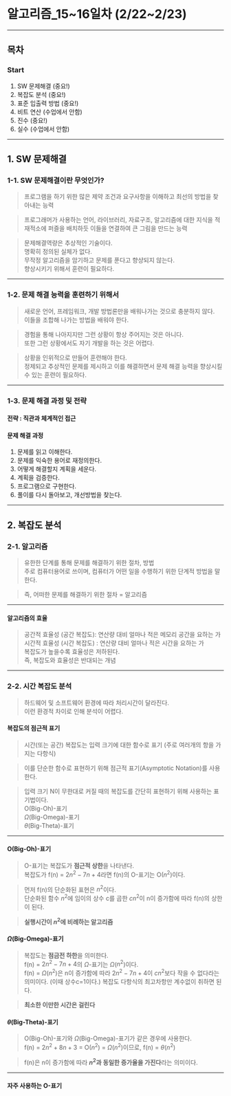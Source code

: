 # **알고리즘_15~16일차** (2/22~2/23)
 
---

## **목차**
### **Start**
1. SW 문제해결 (중요!)
2. 복잡도 분석 (중요!)
3. 표준 입출력 방법 (중요!)
4. 비트 연산 (수업에서 안함)
5. 진수 (중요!)
6. 실수 (수업에서 안함)

---

## **1. SW 문제해결**

### **1-1. SW 문제해결이란 무엇인가?** 
> 프로그램을 하기 위한 많은 제약 조건과 요구사항을 이해하고 최선의 방법을 찾아내는 능력

> 프로그래머가 사용하는 언어, 라이브러리, 자료구조, 알고리즘에 대한 지식을 적재적소에 퍼즐을 배치하듯 이들을 연결하여 큰 그림을 만드는 능력  

> 문제해결역량은 추상적인 기술이다.  
명확히 정의된 실체가 없다.  
무작정 알고리즘을 암기하고 문제를 푼다고 향샹되지 않는다.  
향상시키기 위해서 훈련이 필요하다.

---

### **1-2. 문제 해결 능력을 훈련하기 위해서**
> 새로운 언어, 프레임워크, 개발 방법론만을 배워나가는 것으로 충분하지 않다.  
이들을 조합해 나가는 방법을 배워야 한다.

> 경험을 통해 나아지지만 그런 상황이 항상 주어지는 것은 아니다.  
또한 그런 상황에서도 자기 개발을 하는 것은 어렵다.

> 상황을 인위적으로 만들어 훈련해야 한다.  
정제되고 추상적인 문제를 제시하고 이를 해결하면서 문제 해결 능력을 향상시킬 수 있는 훈련이 필요하다.

---

### **1-3. 문제 해결 과정 및 전략**
#### **전략** : 직관과 체계적인 접근

#### **문제 해결 과정**
1. 문제를 읽고 이해한다.
2. 문제를 익숙한 용어로 재정의한다.
3. 어떻게 해결할지 계획을 세운다.
4. 계획을 검증한다.
5. 프로그램으로 구현한다.
6. 풀이를 다시 돌아보고, 개선방법을 찾는다.

---




## **2. 복잡도 분석**

### **2-1. 알고리즘**
> 유한한 단계를 통해 문제를 해결하기 위한 절차, 방법  
주로 컴퓨터용어로 쓰이며, 컴퓨터가 어떤 일을 수행하기 위한 단계적 방법을 말한다.  

> 즉, 어떠한 문제를 해결하기 위한 절차 = 알고리즘

---

#### **알고리즘의 효율**
 
> 공간적 효율성 (공간 복잡도): 연산량 대비 얼마나 적은 메모리 공간을 요하는 가  
> 시간적 효율성 (시간 복잡도) : 연산량 대비 얼마나 적은 시간을 요하는 가  
> 복잡도가 높을수록 효율성은 저하된다.  
즉, 복잡도와 효율성은 반대되는 개념  

---

### **2-2. 시간 복잡도 분석**
> 하드웨어 및 소프트웨어 환경에 따라 처리시간이 달라진다.  
이런 환경적 차이로 인해 분석이 어렵다.

#### **복잡도의 점근적 표기**
> 시간(또는 공간) 복잡도는 입력 크기에 대한 함수로 표기 (주로 여러개의 항을 가지는 다항식)  

> 이를 단순한 함수로 표현하기 위해 점근적 표기(Asymptotic Notation)를 사용한다.  

> 입력 크기 N이 무한대로 커질 때의 복잡도를 간단히 표현하기 위해 사용하는 표기법이다.  
O(Big-Oh)-표기   
$\Omega$(Big-Omega)-표기   
$\theta$(Big-Theta)-표기

---

#### **O(Big-Oh)-표기**
> O-표기는 복잡도가 **점근적 상한**을 나타낸다.  
> 복잡도가 f(n) = $2n^2 -7n + 4$라면 f(n)의 O-표기는 O($n^2$)이다.  

> 먼저 f(n)의 단순화된 표현은 $n^2$이다.  
> 단순화된 함수 $n^2$에 임이의 상수 c를 곱한 $cn^2$이 n이 증가함에 따라 f(n)의 상한이 된다.  

> **실행시간이 $n^2$에 비례하는 알고리즘**



#### **$\Omega$(Big-Omega)-표기**
> 복잡도는 **점금전 하한**을 의미한다.  
> f(n) = $2n^2 -7n + 4$의 $\Omega$-표기는 $\Omega$($n^2$)이다.  
> f(n) = $\Omega$($n^2$)은 n이 증가함에 따라 $2n^2 -7n + 4$이 $cn^2$보다 작을 수 없다라는 의미이다. (이때 상수c=1이다.) 
> 복잡도 다항식의 최고차항만 계수없이 취하면 된다.  

> **최소한 이만한 시간은 걸린다**



#### **$\theta$(Big-Theta)-표기**
> O(Big-Oh)-표기와 $\Omega$(Big-Omega)-표기가 같은 경우에 사용한다.  
f(n) = $2n^2 + 8n + 3$ = O($n^2$) = $\Omega$($n^2$)이므로, f(n) = $\theta(n^2)$  

> f(n)은 n이 증가함에 따라 **$n^2$과 동일한 증가율을 가진다**라는 의미이다.

---

#### **자주 사용하는 O-표기**
















